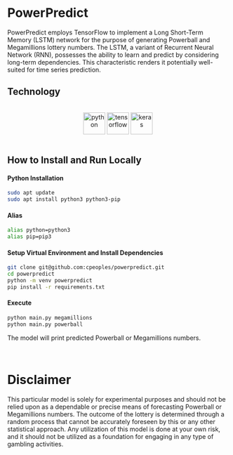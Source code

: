 # PowerPredict

PowerPredict employs TensorFlow to implement a Long Short-Term Memory (LSTM) network for the purpose of generating Powerball and Megamillions lottery numbers. The LSTM, a variant of Recurrent Neural Network (RNN), possesses the ability to learn and predict by considering long-term dependencies. This characteristic renders it potentially well-suited for time series prediction.

## Technology

<center><div style="display: inline_block"><br/>
<img align="center" alt="python" height="50" width="50" src="https://upload.wikimedia.org/wikipedia/commons/c/c3/Python-logo-notext.svg" />
<img align="center" alt="tensorflow" height="50" src="https://www.gstatic.com/devrel-devsite/prod/v4697989523565db7bb6b13b31211edb8055f1ea80a18aa91f0fb410e4e163769/tensorflow/images/lockup.svg" />
<img align="center" alt="keras" height="50" src="https://keras.io/img/logo-small.png" />
</center>

<br/>

## How to Install and Run Locally

#### Python Installation

```bash
sudo apt update
sudo apt install python3 python3-pip
```

#### Alias

```bash
alias python=python3
alias pip=pip3
```

#### Setup Virtual Environment and Install Dependencies

```bash
git clone git@github.com:cpeoples/powerpredict.git
cd powerpredict
python -m venv powerpredict
pip install -r requirements.txt
```

#### Execute

```bash
python main.py megamillions
python main.py powerball
```

The model will print predicted Powerball or Megamillions numbers.

<br/>

# Disclaimer

This particular model is solely for experimental purposes and should not be relied upon as a dependable or precise means of forecasting Powerball or Megamillions numbers. The outcome of the lottery is determined through a random process that cannot be accurately foreseen by this or any other statistical approach. Any utilization of this model is done at your own risk, and it should not be utilized as a foundation for engaging in any type of gambling activities.
